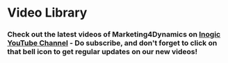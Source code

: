 # Video Library

### Check out the latest videos of Marketing4Dynamics on [Inogic YouTube Channel](https://www.youtube.com/channel/UCM4V7ousgLSu1hbOEv4DUuQ?sub\_confirmation=1) - Do subscribe, and don't forget to click on that bell icon to get regular updates on our new videos!
